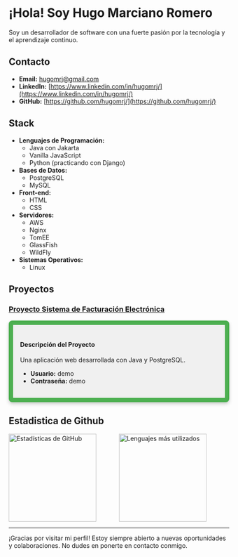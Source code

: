 # ¡Hola! Soy Hugo Marciano Romero


Soy un desarrollador de software con una fuerte pasión por la tecnología y el aprendizaje continuo.


## Contacto
- **Email:** hugomrj@gmail.com
- **LinkedIn:** [https://www.linkedin.com/in/hugomrj/](https://www.linkedin.com/in/hugomrj/)
- **GitHub:** [https://github.com/hugomrj/](https://github.com/hugomrj/)

## Stack
- **Lenguajes de Programación:**
  - Java con Jakarta
  - Vanilla JavaScript
  - Python (practicando con Django)
- **Bases de Datos:**
  - PostgreSQL
  - MySQL
- **Front-end:**
  - HTML
  - CSS
- **Servidores:**
  - AWS
  - Nginx
  - TomEE
  - GlassFish
  - WildFly
- **Sistemas Operativos:**
  - Linux


## Proyectos


### [Proyecto Sistema de Facturación Electrónica](http://34.216.58.69:8070/proyectoneto)

<div style="border: 10px solid #4CAF50; border-radius: 8px; padding: 16px; background-color: #f0f0f0; box-shadow: 0px 4px 8px rgba(0, 0, 0, 0.2);">

#### Descripción del Proyecto
Una aplicación web desarrollada con Java y PostgreSQL.
- **Usuario:** demo
- **Contraseña:** demo

</div>





## Estadistica de Github

<div style="display: flex; flex-direction: row;">
    <img src="https://github-readme-stats.vercel.app/api?username=hugomrj&show_icons=true&theme=radical" alt="Estadísticas de GitHub" style="flex: 1; height: 200px;">
    <img src="https://github-readme-stats.vercel.app/api/top-langs/?username=hugomrj&layout=compact&theme=radical" alt="Lenguajes más utilizados" style="flex: 1; height: 200px;">
</div>





---

¡Gracias por visitar mi perfil! Estoy siempre abierto a nuevas oportunidades y colaboraciones. No dudes en ponerte en contacto conmigo.
